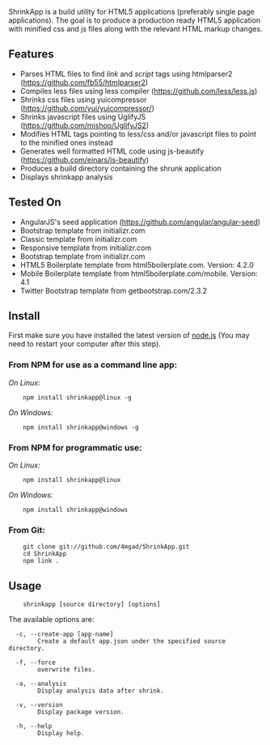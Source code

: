 ShrinkApp is a build utility for HTML5 applications (preferably single page applications). The goal is to produce a production ready HTML5 application with minified css and js files along with the relevant HTML markup changes.


Features
---------

- Parses HTML files to find *link* and *script* tags using htmlparser2 (https://github.com/fb55/htmlparser2)
- Compiles less files using less compiler (https://github.com/less/less.js)
- Shrinks css files using yuicompressor (https://github.com/yui/yuicompressor/)
- Shrinks javascript files using UglifyJS (https://github.com/mishoo/UglifyJS2)
- Modifies HTML tags pointing to less/css and/or javascript files to point to the minified ones instead
- Generates well formatted HTML code using js-beautify (https://github.com/einars/js-beautify)
- Produces a build directory containing the shrunk application
- Displays shrinkapp analysis


Tested On
----------

- AngularJS's seed application (https://github.com/angular/angular-seed)
- Bootstrap template from initializr.com
- Classic template from initializr.com
- Responsive template from initializr.com
- Bootstrap template from initializr.com
- HTML5 Boilerplate template from html5boilerplate.com. Version: 4.2.0
- Mobile Boilerplate template from html5boilerplate.com/mobile. Version: 4.1
- Twitter Bootstrap template from getbootstrap.com/2.3.2


Install
--------

First make sure you have installed the latest version of [node.js](http://nodejs.org/)
(You may need to restart your computer after this step).

### From NPM for use as a command line app:

*On Linux:*

```
    npm install shrinkapp@linux -g
```

*On Windows:*

```
    npm install shrinkapp@windows -g
```

### From NPM for programmatic use:

*On Linux:*

```
    npm install shrinkapp@linux
```

*On Windows:*

```
    npm install shrinkapp@windows
```

### From Git:

```
    git clone git://github.com/4mgad/ShrinkApp.git
    cd ShrinkApp
    npm link .
```


Usage
-----

```
    shrinkapp [source directory] [options]
```

The available options are:

```
  -c, --create-app [app-name]
        Create a default app.json under the specified source directory.

  -f, --force
        overwrite files.

  -a, --analysis
        Display analysis data after shrink.

  -v, --version
        Display package version.

  -h, --help
        Display help.

```
